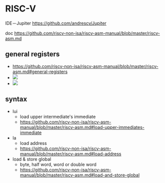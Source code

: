 # RISC-V

IDE－Jupiter
https://github.com/andrescv/Jupiter

doc
https://github.com/riscv-non-isa/riscv-asm-manual/blob/master/riscv-asm.md

## general registers
- https://github.com/riscv-non-isa/riscv-asm-manual/blob/master/riscv-asm.md#general-registers
- ![](https://i.imgur.com/xpNQn5r.png)
- ![](https://i.imgur.com/0clQgx7.png)

## syntax
- lui
	- load upper intermediate's immediate
	- https://github.com/riscv-non-isa/riscv-asm-manual/blob/master/riscv-asm.md#load-upper-immediates-immediate
- la
	- load address
	- https://github.com/riscv-non-isa/riscv-asm-manual/blob/master/riscv-asm.md#load-address
- load & store global
	- byte, half word, word or double word
	- https://github.com/riscv-non-isa/riscv-asm-manual/blob/master/riscv-asm.md#load-and-store-global